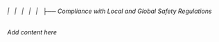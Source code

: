 ###### |   |   |   |   |   ├── Compliance with Local and Global Safety Regulations

*Add content here*
